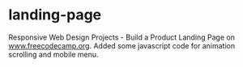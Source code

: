 # landing-page

Responsive Web Design Projects - Build a Product Landing Page on www.freecodecamp.org.
Added some javascript code for animation scrolling and mobile menu.

